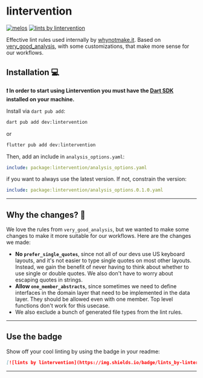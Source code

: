 # lintervention

[![melos][melos_badge]][melos_link]
[![lints by lintervention][badge]][repo_link]

Effective lint rules used internally by [whynotmake.it][website]. Based on [very_good_analysis](https://pub.dev/very_good_analysis), with some customizations, that make more sense for our workflows.

## Installation 💻

**❗ In order to start using Lintervention you must have the [Dart SDK][dart_install_link] installed on your machine.**

Install via `dart pub add`:

```sh
dart pub add dev:lintervention
```
or
```sh
flutter pub add dev:lintervention
```

Then, add an include in `analysis_options.yaml`:
```yaml
include: package:lintervention/analysis_options.yaml
```
if you want to always use the latest version. If not, constrain the version:
```yaml
include: package:lintervention/analysis_options.0.1.0.yaml
```

---

## Why the changes? 🤔

We love the rules from `very_good_analysis`, but we wanted to make some changes to make it more suitable for our workflows. Here are the changes we made:

- **No `prefer_single_quotes`**, since not all of our devs use US keyboard layouts, and it's not easier to type single quotes on most other layouts. Instead, we gain the benefit of never having to think about whether to use single or double quotes. We also don't have to worry about escaping quotes in strings.
- **Allow `one_member_abstracts`**, since sometimes we need to define interfaces in the domain layer that need to be implemented in the data layer. They should be allowed even with one member. Top level functions don't work for this usecase.
- We also exclude a bunch of generated file types from the lint rules.

---

## Use the badge

Show off your cool linting by using the badge in your readme:

```md
[![lints by lintervention](https://img.shields.io/badge/lints_by-lintervention-3A5A40)](https://github.com/whynotmake-it/lintervention)
```

---

[website]: https://whynotmake.it

[dart_install_link]: https://dart.dev/get-dart
[license_badge]: https://img.shields.io/badge/license-MIT-blue.svg
[license_link]: https://opensource.org/licenses/MIT

[melos_badge]: https://img.shields.io/badge/maintained%20with-melos-f700ff.svg?style=flat-square
[melos_link]: https://github.com/invertase/melos

[badge]: https://img.shields.io/badge/lints_by-lintervention-3A5A40
[repo_link]: https://github.com/whynotmake-it/lintervention